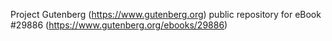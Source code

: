 Project Gutenberg (https://www.gutenberg.org) public repository for eBook #29886 (https://www.gutenberg.org/ebooks/29886)
